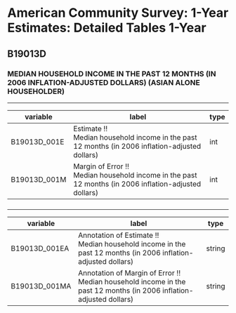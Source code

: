 # American Community Survey: 1-Year Estimates: Detailed Tables 1-Year

## B19013D

### MEDIAN HOUSEHOLD INCOME IN THE PAST 12 MONTHS (IN 2006 INFLATION-ADJUSTED DOLLARS) (ASIAN ALONE HOUSEHOLDER)

___

| variable | label | type |
| ----- | ----- | ----- |
| B19013D_001E | Estimate !!<br>Median household income in the past 12 months (in 2006 inflation-adjusted dollars) | int |
| B19013D_001M | Margin of Error !!<br>Median household income in the past 12 months (in 2006 inflation-adjusted dollars) | int |
### 

___

| variable | label | type |
| ----- | ----- | ----- |
| B19013D_001EA | Annotation of Estimate !!<br>Median household income in the past 12 months (in 2006 inflation-adjusted dollars) | string |
| B19013D_001MA | Annotation of Margin of Error !!<br>Median household income in the past 12 months (in 2006 inflation-adjusted dollars) | string |

